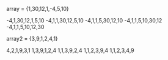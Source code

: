
array = {1,30,12,1,-4,5,10}

-4,1,30,12,1,5,10
-4,1,1,30,12,5,10
-4,1,1,5,30,12,10
-4,1,1,5,10,30,12
-4,1,1,5,10,12,30

array2 = {3,9,1,2,4,1}

4,2,1,9,3,1
1,3,9,1,2,4
1,1,3,9,2,4
1,1,2,3,9,4
1,1,2,3,4,9
